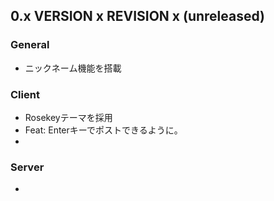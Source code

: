 <!--
## 0.x VERSION x REVISION x  (unreleased)

### General
-

### Client
- 

### Server
-

-->

## 0.x VERSION x REVISION x  (unreleased)

### General
- ニックネーム機能を搭載

### Client
- Rosekeyテーマを採用
- Feat: Enterキーでポストできるように。
- 

### Server
-